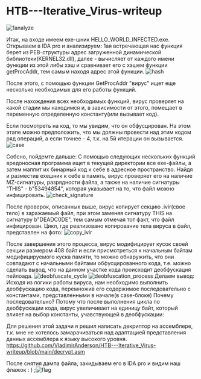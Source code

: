 # HTB---Iterative_Virus-writeup


![1analyze](https://github.com/VladimirAnderson/HTB---Iterative_Virus-writeup/assets/57271893/ff2935ab-e199-43ae-8208-a130e7281eb2)

Итак, на входе имеем exe-шник HELLO_WORLD_INFECTED.exe. Открываем в IDA pro и анализируем: 
1ая встречающая нас функция берет из PEB-структуры адрес  загруженной динамической библиотеки(KERNEL32.dll), далее - вычисляет от каждого имени функции из этой либы хэш и сравнивает его с хэшем функции
getProcAddr, тем самым находя адрес этой функции.
 ![hash](https://github.com/VladimirAnderson/HTB---Iterative_Virus-writeup/assets/57271893/b6312a5d-0152-4c7d-8b80-c01ef10b36f1)


После этого, с помощью функции GetProcAddr "вирус" ищет еще несколько необходимых для его работы функций.


После нахождения всех необходимых функций, вирус проверяет на какой стадии мы находимся и, в зависимости от этого, помещает в переменную определенную константу(или вызывает код).

Если посмотреть на код, то мы увидим, что он обфусцирован. На этом этапе можно предположить, что мы должны провести над этим кодом ряд операций, а если точнее - 4, т.к. на 5й итерации он вызывается.
![case](https://github.com/VladimirAnderson/HTB---Iterative_Virus-writeup/assets/57271893/749a5318-94c7-48aa-bbab-f5d82aa6d023)


Собсно, пойдемте дальше:
С помощью следующих нескольких функций вредоносная программа ищет в текущей директории все exe-файлы, а затем маппит их бинарный код к себе в адресное пространство.
Найдя и разместив exeшник к себе в память, вирус проверяет его на наличие MZ-сигнатуры, разрядности файла, а также на наличие сигнатуры "THIS" - b"53494854", которая указывает на то, что файл можно
инфицировать. 
![check_signature](https://github.com/VladimirAnderson/HTB---Iterative_Virus-writeup/assets/57271893/5d2c0b7f-e99f-427e-8977-b1211799e331)


После проверок, описанных выше, вирус копирует секцию .ivir(свое тело) в заражаемый файл, при этом заменяя сигнатуру THIS на сигнатуру b"DEADC0DE", тем самым отмечая тот факт, что файл инфицирован.
Цикл, где реализовано копирование тела вируса в файл, представлен на фото:
![copy_ivir](https://github.com/VladimirAnderson/HTB---Iterative_Virus-writeup/assets/57271893/357ac108-5008-407c-8fed-5f64999dd03b)




После завершения этого процесса, вирус модифицирует кусок своей секции размером 408 байт и если присмотреться к начальным байтам модифицируемого куска памяти, то можно обнаружить, что они совпадают
с начальными байтами обфусцированного кода, т.е. можно сделать вывод, что на данном участке кода происходит деобфускация пейлоада.
![deobfuscate_cycle](https://github.com/VladimirAnderson/HTB---Iterative_Virus-writeup/assets/57271893/9dd5b4b7-36ae-4697-ab85-c850488fca35)
![deobfuscation_process](https://github.com/VladimirAnderson/HTB---Iterative_Virus-writeup/assets/57271893/46fcf3b3-b51f-4ed4-b7e9-2f05167714d9)
Делаем вывод: Исходя из логики работы вируса, нам необходимо выполнить деобфускацию кода, перемножив его содержимое последовательно с константами, представленными в начале(в case-блоке)
Почему последовательно? Потому что после выполнения цикла по деобфускации кода, вирус увеличивает на единицу байт, который влияет на выбор константы, учавствующей в деобфускации:




Для решения этой задачи я решил написать декриптор на ассемблере, т.к. мне не хотелось замарачиваться над адаптацией представления данных ассемблера к языку высокого уровня.
https://github.com/VladimirAnderson/HTB---Iterative_Virus-writeup/blob/main/decrypt.asm



После снятия дампа файла, закидываем его в IDA pro  и видим наш флажок : )
;![flag](https://github.com/VladimirAnderson/HTB---Iterative_Virus-writeup/assets/57271893/0c2ce039-7888-4841-b551-9096d9337b80)

